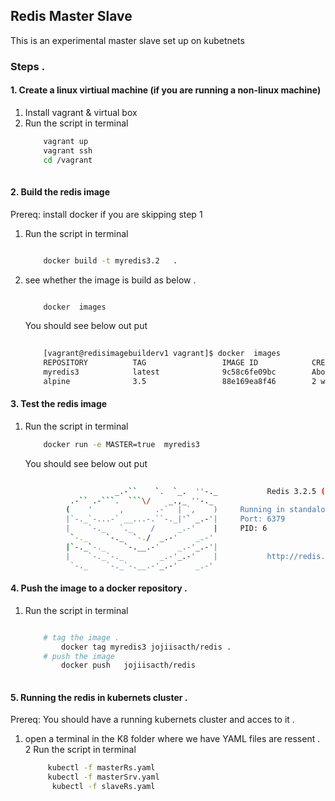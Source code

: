 ## Redis Master Slave
This is an experimental master slave set up on kubetnets
###  	Steps . 
#### 		1. Create a linux virtiual machine (if you are running a non-linux machine) 

1. Install vagrant & virtual box 
2. Run the script in terminal 
	```sh
		vagrant up
		vagrant ssh
		cd /vagrant
		
	```
#### 		2. Build the redis image 
Prereq: install docker if you are  skipping step 1  
1. Run the script in terminal 
	```sh
	
		docker build -t myredis3.2   .
	
	```
2. see whether the image is build as below . 
	```sh
	
		docker  images
	
	```
	You should see below out put 
	```sh
		
		[vagrant@redisimagebuilderv1 vagrant]$ docker  images
		REPOSITORY          TAG                 IMAGE ID            CREATED              SIZE
		myredis3            latest              9c58c6fe09bc        About a minute ago   9.399 MB
		alpine              3.5                 88e169ea8f46        2 weeks ago          3.98 MB
	
	```
	
#### 		3. Test the redis image 
1. Run the script in terminal 
	```sh
		docker run -e MASTER=true  myredis3
	
	```
	You should see below out put 
	```sh
		
					    _.-``    `.  `_.  ''-._           Redis 3.2.5 (c72176ef/0) 64 bit
			  .-`` .-```.  ```\/    _.,_ ''-._                                   
			 (    '      ,       .-`  | `,    )     Running in standalone mode
			 |`-._`-...-` __...-.``-._|'` _.-'|     Port: 6379
			 |    `-._   `._    /     _.-'    |     PID: 6
			  `-._    `-._  `-./  _.-'    _.-'                                   
			 |`-._`-._    `-.__.-'    _.-'_.-'|                                  
			 |    `-._`-._        _.-'_.-'    |           http://redis.io        
			  `-._    `-._`-.__.-'_.-'    _.-'                                                        


	```
	
#### 		4. Push the image to a docker repository .  
1. Run the script in terminal 
	```sh
	
		# tag the image .  
    		docker tag myredis3 jojiisacth/redis . 
		# push the image  
    		docker push   jojiisacth/redis
		
	```
	
	
#### 		5. Running the redis in kubernets cluster . 

Prereq: You should have a running  kubernets cluster and acces to it . 		
1. open a terminal in the K8 folder where we have YAML files are ressent . 
2  Run the script in terminal 
	```sh
		 kubectl -f masterRs.yaml 
		 kubectl -f masterSrv.yaml 
		  kubectl -f slaveRs.yaml 
	```
	
		
